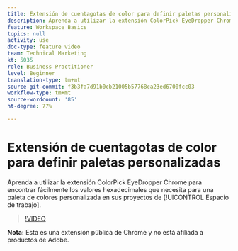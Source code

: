 ```yaml
---
title: Extensión de cuentagotas de color para definir paletas personalizadas
description: Aprenda a utilizar la extensión ColorPick EyeDropper Chrome para encontrar fácilmente los valores hexadecimales que necesita para una paleta de colores personalizada en sus proyectos de Espacio de trabajo.
feature: Workspace Basics
topics: null
activity: use
doc-type: feature video
team: Technical Marketing
kt: 5035
role: Business Practitioner
level: Beginner
translation-type: tm+mt
source-git-commit: f3b3fa7d91b0cb21005b57768ca23ed6700fcc03
workflow-type: tm+mt
source-wordcount: '85'
ht-degree: 77%

---
```



# Extensión de cuentagotas de color para definir paletas personalizadas

Aprenda a utilizar la extensión ColorPick EyeDropper Chrome para encontrar fácilmente los valores hexadecimales que necesita para una paleta de colores personalizada en sus proyectos de [!UICONTROL Espacio de trabajo].

>[!VIDEO](https://video.tv.adobe.com/v/33775/?quality=12)

**Nota:** Esta es una extensión pública de Chrome y no está afiliada a productos de Adobe.
